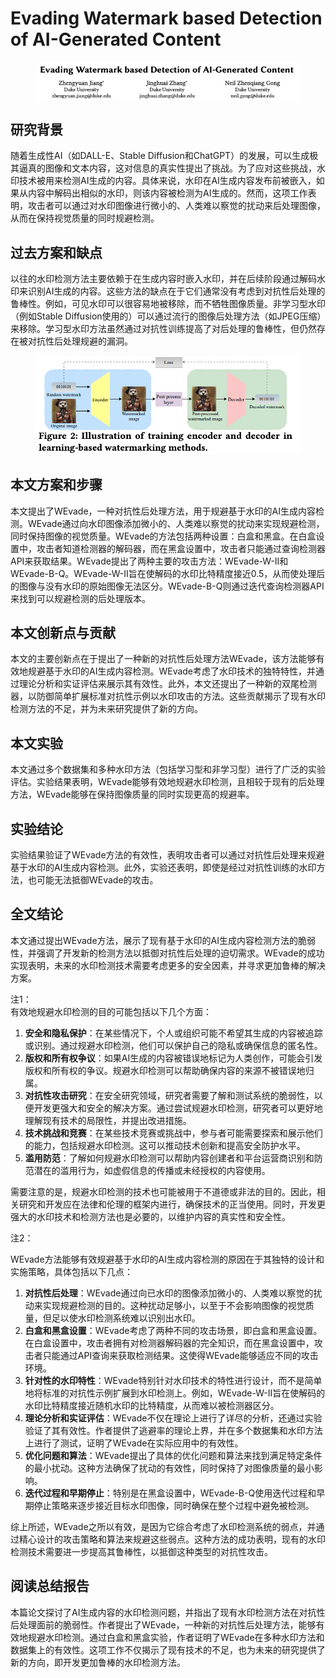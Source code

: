 # Evading Watermark based Detection of AI-Generated Content

<figure><img src="../.gitbook/assets/image (6) (1) (1) (1) (1) (1).png" alt=""><figcaption></figcaption></figure>

## 研究背景

随着生成性AI（如DALL-E、Stable Diffusion和ChatGPT）的发展，可以生成极其逼真的图像和文本内容，这对信息的真实性提出了挑战。为了应对这些挑战，水印技术被用来检测AI生成的内容。具体来说，水印在AI生成内容发布前被嵌入，如果从内容中解码出相似的水印，则该内容被检测为AI生成的。然而，这项工作表明，攻击者可以通过对水印图像进行微小的、人类难以察觉的扰动来后处理图像，从而在保持视觉质量的同时规避检测。

## 过去方案和缺点

以往的水印检测方法主要依赖于在生成内容时嵌入水印，并在后续阶段通过解码水印来识别AI生成的内容。这些方法的缺点在于它们通常没有考虑到对抗性后处理的鲁棒性。例如，可见水印可以很容易地被移除，而不牺牲图像质量。非学习型水印（例如Stable Diffusion使用的）可以通过流行的图像后处理方法（如JPEG压缩）来移除。学习型水印方法虽然通过对抗性训练提高了对后处理的鲁棒性，但仍然存在被对抗性后处理规避的漏洞。

<figure><img src="../.gitbook/assets/image (7) (1) (1) (1) (1).png" alt=""><figcaption></figcaption></figure>

## 本文方案和步骤

本文提出了WEvade，一种对抗性后处理方法，用于规避基于水印的AI生成内容检测。WEvade通过向水印图像添加微小的、人类难以察觉的扰动来实现规避检测，同时保持图像的视觉质量。WEvade的方法包括两种设置：白盒和黑盒。在白盒设置中，攻击者知道检测器的解码器，而在黑盒设置中，攻击者只能通过查询检测器API来获取结果。WEvade提出了两种主要的攻击方法：WEvade-W-II和WEvade-B-Q。WEvade-W-II旨在使解码的水印比特精度接近0.5，从而使处理后的图像与没有水印的原始图像无法区分。WEvade-B-Q则通过迭代查询检测器API来找到可以规避检测的后处理版本。

## 本文创新点与贡献

本文的主要创新点在于提出了一种新的对抗性后处理方法WEvade，该方法能够有效地规避基于水印的AI生成内容检测。WEvade考虑了水印技术的独特特性，并通过理论分析和实证评估来展示其有效性。此外，本文还提出了一种新的双尾检测器，以防御简单扩展标准对抗性示例以水印攻击的方法。这些贡献揭示了现有水印检测方法的不足，并为未来研究提供了新的方向。

## 本文实验

本文通过多个数据集和多种水印方法（包括学习型和非学习型）进行了广泛的实验评估。实验结果表明，WEvade能够有效地规避水印检测，且相较于现有的后处理方法，WEvade能够在保持图像质量的同时实现更高的规避率。

## 实验结论

实验结果验证了WEvade方法的有效性，表明攻击者可以通过对抗性后处理来规避基于水印的AI生成内容检测。此外，实验还表明，即使是经过对抗性训练的水印方法，也可能无法抵御WEvade的攻击。

## 全文结论

本文通过提出WEvade方法，展示了现有基于水印的AI生成内容检测方法的脆弱性，并强调了开发新的检测方法以抵御对抗性后处理的迫切需求。WEvade的成功实现表明，未来的水印检测技术需要考虑更多的安全因素，并寻求更加鲁棒的解决方案。



注1：\
有效地规避水印检测的目的可能包括以下几个方面：

1. **安全和隐私保护**：在某些情况下，个人或组织可能不希望其生成的内容被追踪或识别。通过规避水印检测，他们可以保护自己的隐私或确保信息的匿名性。
2. **版权和所有权争议**：如果AI生成的内容被错误地标记为人类创作，可能会引发版权和所有权的争议。规避水印检测可以帮助确保内容的来源不被错误地归属。
3. **对抗性攻击研究**：在安全研究领域，研究者需要了解和测试系统的脆弱性，以便开发更强大和安全的解决方案。通过尝试规避水印检测，研究者可以更好地理解现有技术的局限性，并提出改进措施。
4. **技术挑战和竞赛**：在某些技术竞赛或挑战中，参与者可能需要探索和展示他们的能力，包括规避水印检测。这可以推动技术创新和提高安全防护水平。
5. **滥用防范**：了解如何规避水印检测可以帮助内容创建者和平台运营商识别和防范潜在的滥用行为，如虚假信息的传播或未经授权的内容使用。

需要注意的是，规避水印检测的技术也可能被用于不道德或非法的目的。因此，相关研究和开发应在法律和伦理的框架内进行，确保技术的正当使用。同时，开发更强大的水印技术和检测方法也是必要的，以维护内容的真实性和安全性。



注2：

WEvade方法能够有效规避基于水印的AI生成内容检测的原因在于其独特的设计和实施策略，具体包括以下几点：

1. **对抗性后处理**：WEvade通过向已水印的图像添加微小的、人类难以察觉的扰动来实现规避检测的目的。这种扰动足够小，以至于不会影响图像的视觉质量，但足以使水印检测系统难以识别出水印。
2. **白盒和黑盒设置**：WEvade考虑了两种不同的攻击场景，即白盒和黑盒设置。在白盒设置中，攻击者拥有对检测器解码器的完全知识，而在黑盒设置中，攻击者只能通过API查询来获取检测结果。这使得WEvade能够适应不同的攻击环境。
3. **针对性的水印特性**：WEvade特别针对水印技术的特性进行设计，而不是简单地将标准的对抗性示例扩展到水印检测上。例如，WEvade-W-II旨在使解码的水印比特精度接近随机水印的比特精度，从而难以被检测器区分。
4. **理论分析和实证评估**：WEvade不仅在理论上进行了详尽的分析，还通过实验验证了其有效性。作者提供了逃避率的理论上界，并在多个数据集和水印方法上进行了测试，证明了WEvade在实际应用中的有效性。
5. **优化问题和算法**：WEvade提出了具体的优化问题和算法来找到满足特定条件的最小扰动。这种方法确保了扰动的有效性，同时保持了对图像质量的最小影响。
6. **迭代过程和早期停止**：特别是在黑盒设置中，WEvade-B-Q使用迭代过程和早期停止策略来逐步接近目标水印图像，同时确保在整个过程中避免被检测。

综上所述，WEvade之所以有效，是因为它综合考虑了水印检测系统的弱点，并通过精心设计的攻击策略和算法来规避这些弱点。这种方法的成功表明，现有的水印检测技术需要进一步提高其鲁棒性，以抵御这种类型的对抗性攻击。





## 阅读总结报告

本篇论文探讨了AI生成内容的水印检测问题，并指出了现有水印检测方法在对抗性后处理面前的脆弱性。作者提出了WEvade，一种新的对抗性后处理方法，能够有效地规避水印检测。通过白盒和黑盒实验，作者证明了WEvade在多种水印方法和数据集上的有效性。这项工作不仅揭示了现有技术的不足，也为未来的研究提供了新的方向，即开发更加鲁棒的水印检测方法。

